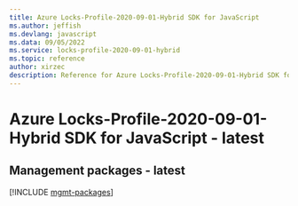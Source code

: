 ```yaml
---
title: Azure Locks-Profile-2020-09-01-Hybrid SDK for JavaScript
ms.author: jeffish
ms.devlang: javascript
ms.data: 09/05/2022
ms.service: locks-profile-2020-09-01-hybrid
ms.topic: reference
author: xirzec
description: Reference for Azure Locks-Profile-2020-09-01-Hybrid SDK for JavaScript
---
```

# Azure Locks-Profile-2020-09-01-Hybrid SDK for JavaScript - latest

## Management packages - latest
[!INCLUDE [mgmt-packages](locks-profile-2020-09-01-hybrid-mgmt-index.md)]